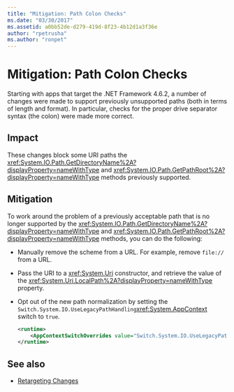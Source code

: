 ```yaml
---
title: "Mitigation: Path Colon Checks"
ms.date: "03/30/2017"
ms.assetid: a0bb52de-d279-419d-8f23-4b12d1a3f36e
author: "rpetrusha"
ms.author: "ronpet"
---
```

# Mitigation: Path Colon Checks
Starting with apps that target the .NET Framework 4.6.2, a number of changes were made to support previously unsupported paths (both in terms of length and format). In particular, checks for the proper drive separator syntax (the colon) were made more correct.  
  
## Impact  
 These changes block some URI paths the <xref:System.IO.Path.GetDirectoryName%2A?displayProperty=nameWithType> and <xref:System.IO.Path.GetPathRoot%2A?displayProperty=nameWithType> methods previously supported.  
  
## Mitigation  
 To work around the problem of a previously acceptable path that is no longer supported by the <xref:System.IO.Path.GetDirectoryName%2A?displayProperty=nameWithType> and <xref:System.IO.Path.GetPathRoot%2A?displayProperty=nameWithType> methods, you can do the following:  
  
- Manually remove the scheme from a URL. For example, remove `file://` from a URL.  
  
- Pass the URI to a <xref:System.Uri> constructor,  and retrieve the value of the <xref:System.Uri.LocalPath%2A?displayProperty=nameWithType> property.  
  
- Opt out of the new path normalization by setting the `Switch.System.IO.UseLegacyPathHandling`<xref:System.AppContext> switch to `true`.  
  
    ```xml  
    <runtime>  
        <AppContextSwitchOverrides value="Switch.System.IO.UseLegacyPathHandling=true" />    
    </runtime>  
    ```  
  
## See also

- [Retargeting Changes](retargeting-changes-in-the-net-framework-4-6-2.md)
